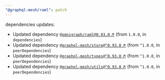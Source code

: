 ```yaml
---
"@graphql-mesh/raml": patch
---
```

dependencies updates:
  - Updated dependency [`@omnigraph/raml@0.93.0` ↗︎](https://www.npmjs.com/package/@omnigraph/raml/v/0.93.0) (from `1.0.0`, in `dependencies`)
  - Updated dependency [`@graphql-mesh/store@^0.93.0` ↗︎](https://www.npmjs.com/package/@graphql-mesh/store/v/0.93.0) (from `^1.0.0`, in `peerDependencies`)
  - Updated dependency [`@graphql-mesh/types@^0.93.0` ↗︎](https://www.npmjs.com/package/@graphql-mesh/types/v/0.93.0) (from `^1.0.0`, in `peerDependencies`)
  - Updated dependency [`@graphql-mesh/utils@^0.93.0` ↗︎](https://www.npmjs.com/package/@graphql-mesh/utils/v/0.93.0) (from `^1.0.0`, in `peerDependencies`)
